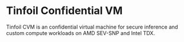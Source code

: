 # Tinfoil Confidential VM

Tinfoil CVM is an confidential virtual machine for secure inference and custom compute workloads on AMD SEV-SNP and Intel TDX.
